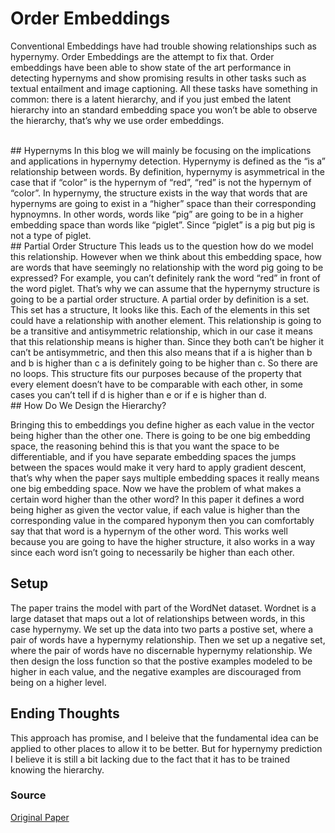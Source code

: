 # Order Embeddings

Conventional Embeddings have had trouble showing relationships such as hypernymy. Order Embeddings are the attempt to fix that. Order embeddings have been able to show state of the art performance in detecting hypernyms and show promising results in other tasks such as textual entailment and image captioning. All these tasks have something in common: there is a latent hierarchy, and if you just embed the latent hierarchy into an standard embedding space you won’t be able to observe the hierarchy, that’s why we use order embeddings.

<br/>
## Hypernyms
In this blog we will mainly be focusing on the implications and applications in hypernymy detection. Hypernymy is defined as the “is a” relationship between words. By definition, hypernymy is asymmetrical in the case that if “color” is the hypernym of “red”, “red” is not the hypernym of “color”. In hypernymy, the structure exists in the way that words that are hypernyms are going to exist in a “higher” space than their corresponding hypnoymns. In other words, words like “pig” are going to be in a higher embedding space than words like “piglet”. Since “piglet” is a pig but pig is not a type of piglet. 
<br/>
## Partial Order Structure
This leads us to the question how do we model this relationship. However when we think about this embedding space, how are words that have seemingly no relationship with the word pig going to be expressed? For example, you can’t definitely rank the word “red” in front of the word piglet. That’s why we can assume that the hypernymy structure is going to be a partial order structure. A partial order by definition is a set. This set has a structure, It looks like this. Each of the elements in this set could have a relationship with another element. This relationship is going to be a transitive and antisymmetric relationship, which in our case it means that this relationship means is higher than. Since they both can’t be higher it can’t be antisymmetric, and then this also means that if a is higher than b and b is higher than c a is definitely going to be higher than c. So there are no loops. This structure fits our purposes because of the property that every element doesn’t have to be comparable with each other, in some cases you can’t tell if d is higher than e or if e is higher than d.
<br/>
## How Do We Design the Hierarchy?

Bringing this to embeddings you define higher as each value in the vector being higher than the other one. There is going to be one big embedding space, the reasoning behind this is that you want the space to be differentiable, and if you have separate embedding spaces the jumps between the spaces would make it very hard to apply gradient descent, that’s why when the paper says multiple embedding spaces it really means one big embedding space. Now we have the problem of what makes a certain word higher than the other word? In this paper it defines a word being higher as given the vector value, if each value is higher than the corresponding value in the compared hyponym then you can comfortably say that that word is a hypernym of the other word. This works well because you are going to have the higher structure, it also works in a way since each word isn’t going to necessarily be higher than each other.
<br/>
## Setup
The paper trains the model with part of the WordNet dataset. Wordnet is a large dataset that maps out a lot of relationships between words, in this case hypernymy. We set up the data into two parts a postive set, where a pair of words have a hypernymy relationship. Then we set up a negative set, where the pair of words have no discernable hypernymy relationship. We then design the loss function so that the postive examples modeled to be higher in each value, and the negative examples are discouraged from being on a higher level.
<br/>
## Ending Thoughts
This approach has promise, and I beleive that the fundamental idea can be applied to other places to allow it to be better. But for hypernymy prediction I believe it is still a bit lacking due to the fact that it has to be trained knowing the hierarchy.
<br/>
### Source
[Original Paper](https://arxiv.org/pdf/1511.06361.pdf)
